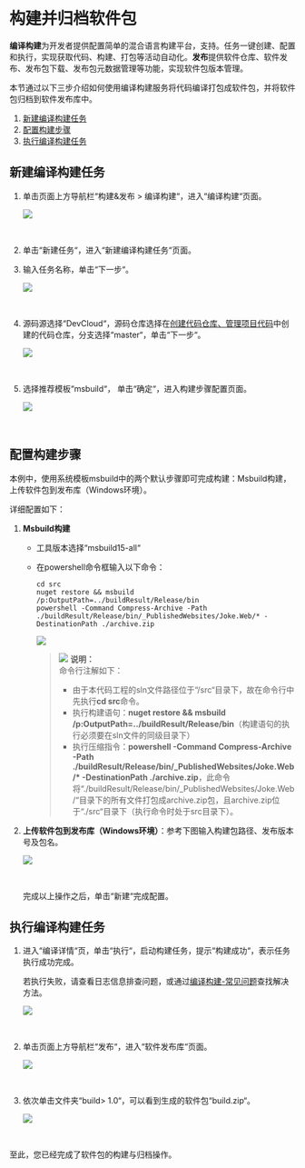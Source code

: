 # **构建并归档软件包**<a name="devcloud_qs_0504"></a>

**编译构建**为开发者提供配置简单的混合语言构建平台，支持。任务一键创建、配置和执行，实现获取代码、构建、打包等活动自动化。**发布**提供软件仓库、软件发布、发布包下载、发布包元数据管理等功能，实现软件包版本管理。

本节通过以下三步介绍如何使用编译构建服务将代码编译打包成软件包，并将软件包归档到软件发布库中。

1.  [新建编译构建任务](#section982733617533)
2.  [配置构建步骤](#section191825309385)
3.  [执行编译构建任务](#section102501632162113)

## **新建编译构建任务**<a name="section982733617533"></a>

1.  单击页面上方导航栏“构建&发布  \>  编译构建“，进入“编译构建“页面。

    ![](figures/选择目录-编译构建.png)

      

2.  单击“新建任务“，进入“新建编译构建任务“页面。
3.  输入任务名称，单击“下一步“。

    ![](figures/C--构建基本信息.png)

      

4.  源码源选择“DevCloud“，源码仓库选择在[创建代码仓库、管理项目代码](基于C-的Web应用开发-创建代码仓库-管理项目代码.md)中创建的代码仓库，分支选择“master“，单击“下一步“。

    ![](figures/C--选择构建代码源.png)

      

5.  选择推荐模板“msbuild“，  单击“确定“，进入构建步骤配置页面。

    ![](figures/C--选择构建模板.png)

      


## **配置构建步骤**<a name="section191825309385"></a>

本例中，使用系统模板msbuild中的两个默认步骤即可完成构建：Msbuild构建，上传软件包到发布库（Windows环境）。

详细配置如下：

1.  **Msbuild构建**
    -   工具版本选择“msbuild15-all“
    -   在powershell命令框输入以下命令：

        ```
        cd src
        nuget restore && msbuild /p:OutputPath=../buildResult/Release/bin
        powershell -Command Compress-Archive -Path ./buildResult/Release/bin/_PublishedWebsites/Joke.Web/* -DestinationPath ./archive.zip
        ```

        ![](figures/C--构建步骤-MSbuild构建.png)

        >![](public_sys-resources/icon-note.gif) **说明：**   
        >命令行注解如下：  
        >-   由于本代码工程的sln文件路径位于“/src“目录下，故在命令行中先执行**cd src**命令。  
        >-   执行构建语句：**nuget restore && msbuild /p:OutputPath=../buildResult/Release/bin**（构建语句的执行必须要在sln文件的同级目录下）  
        >-   执行压缩指令：**powershell -Command Compress-Archive -Path ./buildResult/Release/bin/\_PublishedWebsites/Joke.Web/\* -DestinationPath ./archive.zip**，此命令将“./buildResult/Release/bin/\_PublishedWebsites/Joke.Web/“目录下的所有文件打包成archive.zip包，且archive.zip位于“./src“目录下（执行命令时处于src目录下）。  


2.  **上传软件包到发布库（Windows环境）**：参考下图输入构建包路径、发布版本号及包名。

    ![](figures/C--构建步骤-上传软件包到软件发布库.png)

      

    完成以上操作之后，单击“新建“完成配置。


## **执行编译构建任务**<a name="section102501632162113"></a>

1.  进入“编译详情“页，单击“执行“，启动构建任务，提示“构建成功“，表示任务执行成功完成。

    若执行失败，请查看日志信息排查问题，或通过[编译构建-常见问题](https://support.huaweicloud.com/codeci_faq/index.html)查找解决方法。

    ![](figures/C--构建成功.png)

      

2.  单击页面上方导航栏“发布“，进入“软件发布库“页面。

    ![](figures/选择目录-发布.png)

      

3.  依次单击文件夹“build\> 1.0“，可以看到生成的软件包“build.zip“。

    ![](figures/C--软件包.png)

      


至此，您已经完成了软件包的构建与归档操作。

  


